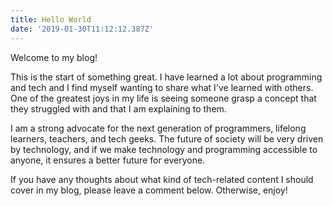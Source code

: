 ```yaml
---
title: Hello World
date: '2019-01-30T11:12:12.387Z'
---
```


Welcome to my blog!

This is the start of something great. I have learned a lot about programming and tech and I find myself wanting to share what I've learned with others. One of the greatest joys in my life is seeing someone grasp a concept that they struggled with and that I am explaining to them.

I am a strong advocate for the next generation of programmers, lifelong learners, teachers, and tech geeks. The future of society will be very driven by technology, and if we make technology and programming accessible to anyone, it ensures a better future for everyone.

If you have any thoughts about what kind of tech-related content I should cover in my blog, please leave a comment below. Otherwise, enjoy!
